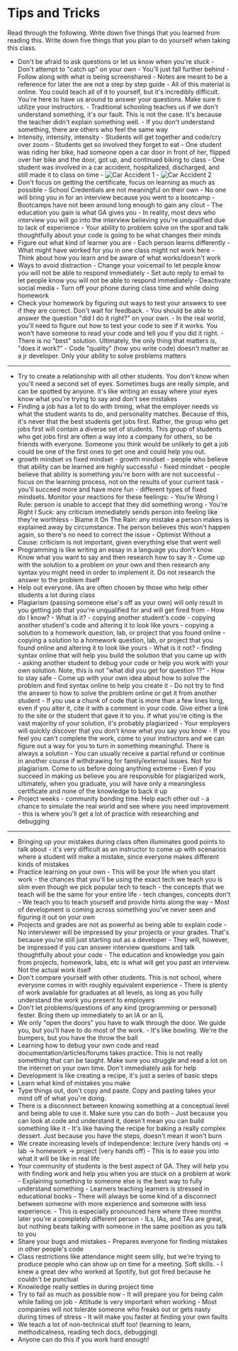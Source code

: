 # Tips and Tricks

Read through the following. Write down five things that you learned from reading this. Write down five things that you plan to do yourself when taking this class.

- Don't be afraid to ask questions or let us know when you're stuck - Don't attempt to "catch up" on your own - You'll just fall further behind - Follow along with what is being screenshared - Notes are meant to be a reference for later the are not a step by step guide - All of this material is online. You could teach all of it to yourself, but it's incredibly difficult. You're here to have us around to answer your questions. Make sure ti utilize your instructors. - Traditional schooling teaches us if we don't understand something, it's our fault. This is not the case. It's because the teacher didn't explain something well. - If you don't understand something, there are others who feel the same way
- Intensity, intensity, intensity - Students will get together and code/cry over zoom - Students get so involved they forget to eat - One student was riding her bike, had someone open a car door in front of her, flipped over her bike and the door, got up, and continued biking to class - One student was involved in a car accident, hospitalized, discharged, and still made it to class on time - ![Car Accident 1](img/car1.jpg) - ![Car Accident 2](img/car2.jpg)
- Don't focus on getting the certificate, focus on learning as much as possible - School Credentials are not meaningful on their own - No one will bring you in for an interview because you went to a bootcamp - Bootcamps have not been around long enough to gain any clout - The education you gain is what GA gives you - In reality, most devs who interview you will go into the interview believing you're unqualified due to lack of experience - Your ability to problem solve on the spot and talk thoughtfully about your code is going to be what changes their minds
- Figure out what kind of learner you are - Each person learns differently - What might have worked for you in one class might not work here - Think about how you learn and be aware of what works/doesn't work
- Ways to avoid distraction - Change your voicemail to let people know you will not be able to respond immediately - Set auto reply to email to let people know you will not be able to respond immediately - Deactivate social media - Turn off your phone during class time and while doing homework
- Check your homework by figuring out ways to test your answers to see if they are correct. Don't wait for feedback. - You should be able to answer the question "did I do it right?" on your own. - In the real world, you'll need to figure out how to test your code to see if it works. You won't have someone to read your code and tell you if you did it right. - There is no "best" solution. Ultimately, the only thing that matters is, "does it work?" - Code "quality" (how you write code) doesn't matter as a jr developer. Only your ability to solve problems matters

---

- Try to create a relationship with all other students. You don't know when you'll need a second set of eyes. Sometimes bugs are really simple, and can be spotted by anyone. It's like writing an essay where your eyes know what you're trying to say and don't see mistakes
- Finding a job has a lot to do with timing, what the employer needs vs what the student wants to do, and personality matches. Because of this, it's never that the best students get jobs first. Rather, the group who get jobs first will contain a diverse set of students. This group of students who get jobs first are often a way into a company for others, so be friends with everyone. Someone you think would be unlikely to get a job could be one of the first ones to get one and could help you out.
- growth mindset vs fixed mindset - growth mindset - people who believe that ability can be learned are highly successful - fixed mindset - people believe that ability is something you're born with are not successful - focus on the learning process, not on the results of your current task - you'll succeed more and have more fun - different types of fixed mindsets. Monitor your reactions for these feelings: - You’re Wrong I Rule: person is unable to accept that they did something wrong - You’re Right I Suck: any criticism immediately sends person into feeling like they're worthless - Blame it On The Rain: any mistake a person makes is explained away by circumstance. The person believes this won't happen again, so there's no need to correct the issue - Optimist Without a Cause: criticism is not important, given everything else that went well
- Programming is like writing an essay in a language you don't know. Know what you want to say and then research how to say it - Come up with the solution to a problem on your own and then research any syntax you might need in order to implement it. Do not research the answer to the problem itself
- Help out everyone. IAs are often chosen by those who help other students a lot during class
- Plagiarism (passing someone else's off as your own) will only result in you getting job that you're unqualified for and will get fired from - How do I know? - What is it? - copying another student's code - copying another student's code and altering it to look like yours - copying a solution to a homework question, lab, or project that you found online - copying a solution to a homework question, lab, or project that you found online and altering it to look like yours - What is it not? - finding syntax online that will help you build the solution that you came up with - asking another student to debug your code or help you work with your own solution. Note, this is not "what did you get for question 1?" - How to stay safe - Come up with your own idea about how to solve the problem and find syntax online to help you create it - Do not try to find the answer to how to solve the problem online or get it from another student - If you use a chunk of code that is more than a few lines long, even if you alter it, cite it with a comment in your code. Give either a link to the site or the student that gave it to you. If what you're citing is the vast majoritiy of your solution, it's probably plagiarized - Your employers will quickly discover that you don't know what you say you know - If you feel you can't complete the work, come to your instructors and we can figure out a way for you to turn in something meaningful. There is always a solution - You can usually receive a partial refund or continue in another course if withdrawing for family/external issues. Not for plagiarism. Come to us before doing anything extreme - Even if you succeed in making us believe you are responsible for plagiarized work, ultimately, when you graduate, you will have only a meaningless certificate and none of the knowledge to back it up
- Project weeks - community bonding time. Help each other out - a chance to simulate the real world and see where you need improvement - this is where you'll get a lot of practice with researching and debugging

---

- Bringing up your mistakes during class often illuminates good points to talk about - it's very difficult as an instructor to come up with scenarios where a student will make a mistake, since everyone makes different kinds of mistakes
- Practice learning on your own - This will be your life when you start work - the chances that you'll be using the exact tech we teach you is slim even though we pick popular tech to teach - the concepts that we teach will be the same for your entire life - tech changes, concepts don't - We teach you to teach yourself and provide hints along the way - Most of development is coming across something you've never seen and figuring it out on your own
- Projects and grades are not as powerful as being able to explain code - No interviewer will be impressed by your projects or your grades. That's because you're still just starting out as a developer - They will, however, be impressed if you can answer interview questions and talk thoughtfully about your code - The education and knowledge you gain from projects, homework, labs, etc is what will get you past an interview. Not the actual work itself
- Don't compare yourself with other students. This is not school, where everyone comes in with roughly equivalent experience - There is plenty of work available for graduates at all levels, as long as you fully understand the work you present to employers
- Don't let problems/questions of any kind (programming or personal) fester. Bring them up immediately to an IA or an IL
- We only "open the doors" you have to walk through the door. We guide you, but you'll have to do most of the work. - It's like bowling. We're the bumpers, but you have the throw the ball
- Learning how to debug your own code and read documentation/articles/forums takes practice. This is not really something that can be taught. Make sure you struggle and read a lot on the internet on your own time. Don't immediately ask for help
- Development is like creating a recipe, it's just a series of basic steps
- Learn what kind of mistakes you make
- Type things out, don't copy and paste. Copy and pasting takes your mind off of what you're doing.
- There is a disconnect between knowing something at a conceptual level and being able to use it. Make sure you can do both - Just because you can look at code and understand it, doesn't mean you can build something like it - It's like having the recipe for baking a really complex dessert. Just because you have the steps, doesn't mean it won't burn
- We create increasing levels of independence: lecture (very hands on) -> lab -> homework -> project (very hands off) - This is to ease you into what it will be like in real life
- Your community of students is the best aspect of GA. They will help you with finding work and help you when you are stuck on a problem at work - Explaining something to someone else is the best way to fully understand something - Learners teaching learners is stressed in educational books - There will always be some kind of a disconnect between someone with more experience and someone with less experience. - This is especially pronounced here where three months later you're a completely different person - ILs, IAs, and TAs are great, but nothing beats talking with someone in the same position as you talk to you
- Share your bugs and mistakes - Prepares everyone for finding mistakes in other people's code
- Class restrictions like attendance might seem silly, but we're trying to produce people who can show up on time for a meeting. Soft skills. - I knew a great dev who worked at Spotify, but got fired because he couldn't be punctual
- Knowledge really settles in during project time
- Try to fail as much as possible now - It will prepare you for being calm while failing on job - Attitude is very important when working - Most companies will not tolerate someone who freaks out or gets nasty during times of stress - It will make you faster at finding your own faults
- We teach a lot of non-technical stuff too! (learning to learn, methodicalness, reading tech docs, debugging)
- Anyone can do this if you work hard enough!
